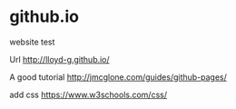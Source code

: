github.io
=========
website test

Url http://lloyd-g.github.io/

A good tutorial http://jmcglone.com/guides/github-pages/

add css https://www.w3schools.com/css/


